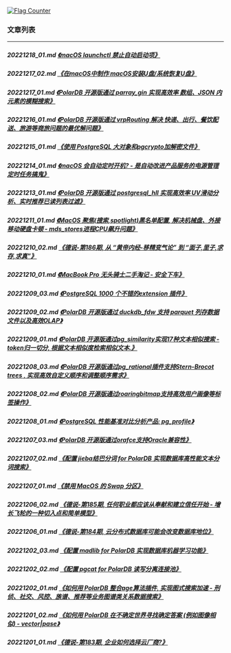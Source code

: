 <a rel="nofollow" href="http://info.flagcounter.com/h9V1"  ><img src="http://s03.flagcounter.com/count/h9V1/bg_FFFFFF/txt_000000/border_CCCCCC/columns_2/maxflags_12/viewers_0/labels_0/pageviews_0/flags_0/"  alt="Flag Counter"  border="0"  ></a>  
  
### 文章列表  
----  
##### 20221218_01.md   [《macOS launchctl 禁止自动启动项》](20221218_01.md)  
##### 20221217_02.md   [《在macOS中制作 macOS安装U盘/系统恢复U盘》](20221217_02.md)  
##### 20221217_01.md   [《PolarDB 开源版通过 parray_gin 实现高效率 数组、JSON 内元素的模糊搜索》](20221217_01.md)  
##### 20221216_01.md   [《PolarDB 开源版通过 vrpRouting 解决 快递、出行、餐饮配送、旅游等商旅问题的最优解问题》](20221216_01.md)  
##### 20221215_01.md   [《使用 PostgreSQL 大对象和pgcrypto加解密文件》](20221215_01.md)  
##### 20221214_01.md   [《macOS 会自动定时开机? - 是自动改进产品服务的电源管理定时任务搞鬼》](20221214_01.md)  
##### 20221213_01.md   [《PolarDB 开源版通过 postgresql_hll 实现高效率 UV滑动分析、实时推荐已读列表过滤》](20221213_01.md)  
##### 20221211_01.md   [《MacOS 聚焦(搜索,spotlight)黑名单配置, 解决机械盘、外接移动硬盘卡顿 - mds_stores进程CPU飙升问题》](20221211_01.md)  
##### 20221210_02.md   [《德说-第186期, 从 “黄帝内经-移精变气论” 到 “面子,里子,求存,求真”》](20221210_02.md)  
##### 20221210_01.md   [《MacBook Pro 无头骑士二手淘记 - 安全下车》](20221210_01.md)  
##### 20221209_03.md   [《PostgreSQL 1000 个不错的extension 插件》](20221209_03.md)  
##### 20221209_02.md   [《PolarDB 开源版通过 duckdb_fdw 支持 parquet 列存数据文件以及高效OLAP》](20221209_02.md)  
##### 20221209_01.md   [《PolarDB 开源版通过pg_similarity实现17种文本相似搜索 - token归一切分, 根据文本相似度检索相似文本.》](20221209_01.md)  
##### 20221208_03.md   [《PolarDB 开源版通过pg_rational插件支持Stern-Brocot trees , 实现高效自定义顺序和调整顺序需求》](20221208_03.md)  
##### 20221208_02.md   [《PolarDB 开源版通过roaringbitmap支持高效用户画像等标签操作》](20221208_02.md)  
##### 20221208_01.md   [《PostgreSQL 性能基准对比分析产品: pg_profile》](20221208_01.md)  
##### 20221207_03.md   [《PolarDB 开源版通过orafce支持Oracle兼容性》](20221207_03.md)  
##### 20221207_02.md   [《配置 jieba结巴分词 for PolarDB 实现数据库高性能文本分词搜索》](20221207_02.md)  
##### 20221207_01.md   [《禁用 MacOS 的 Swap 分区》](20221207_01.md)  
##### 20221206_02.md   [《德说-第185期, 任何职业都应该从奉献和建立信任开始 - 增长飞轮的一种切入点和简单模型》](20221206_02.md)  
##### 20221206_01.md   [《德说-第184期, 云分布式数据库可能会改变数据库地位》](20221206_01.md)  
##### 20221202_03.md   [《配置 madlib for PolarDB 实现数据库机器学习功能》](20221202_03.md)  
##### 20221202_02.md   [《配置 pgcat for PolarDB 读写分离连接池》](20221202_02.md)  
##### 20221202_01.md   [《如何用 PolarDB 整合age算法插件, 实现图式搜索加速 - 刑侦、社交、风控、族谱、推荐等业务图谱类关系数据搜索》](20221202_01.md)  
##### 20221201_02.md   [《如何用 PolarDB 在不确定世界寻找确定答案 (例如图像相似) - vector|pase》](20221201_02.md)  
##### 20221201_01.md   [《德说-第183期, 企业如何选择云厂商?》](20221201_01.md)  
